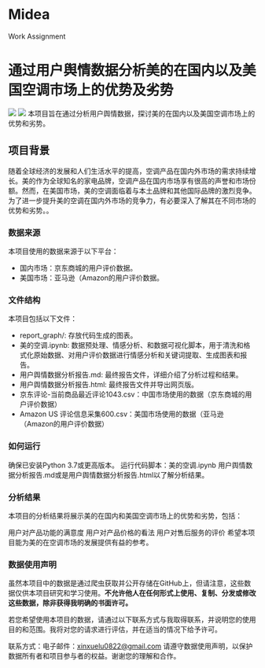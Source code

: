 # Midea
Work Assignment
# 通过用户舆情数据分析美的在国内以及美国空调市场上的优势及劣势
![](https://img.shields.io/badge/Author-%E5%8D%A2%E5%BF%83%E9%9B%AA-brightgreen) ![](https://img.shields.io/badge/Version-1.0-red)
本项目旨在通过分析用户舆情数据，探讨美的在国内以及美国空调市场上的优势和劣势。


## 项目背景
随着全球经济的发展和人们生活水平的提高，空调产品在国内外市场的需求持续增长。美的作为全球知名的家电品牌，空调产品在国内市场享有很高的声誉和市场份额。然而，在美国市场，美的空调面临着与本土品牌和其他国际品牌的激烈竞争。为了进一步提升美的空调在国内外市场的竞争力，有必要深入了解其在不同市场的优势和劣势。。

### 数据来源
本项目使用的数据来源于以下平台：

- 国内市场：京东商城的用户评价数据。
- 美国市场：亚马逊（Amazon的用户评价数据。

### 文件结构
本项目包括以下文件：

- report_graph/: 存放代码生成的图表。
- 美的空调.ipynb: 数据预处理、情感分析、和数据可视化脚本，用于清洗和格式化原始数据、对用户评价数据进行情感分析和关键词提取、生成图表和报告。
- 用户舆情数据分析报告.md: 最终报告文件，详细介绍了分析过程和结果。
- 用户舆情数据分析报告.html: 最终报告文件并导出网页版。
- 京东评论-当前商品最近评论1043.csv：中国市场使用的数据（京东商城的用户评价数据）
- Amazon US 评论信息采集600.csv：美国市场使用的数据（亚马逊（Amazon的用户评价数据）

### 如何运行
确保已安装Python 3.7或更高版本。
运行代码脚本：美的空调.ipynb
用户舆情数据分析报告.md或是用户舆情数据分析报告.html以了解分析结果。

### 分析结果
本项目的分析结果将展示美的在国内和美国空调市场上的优势和劣势，包括：

用户对产品功能的满意度
用户对产品价格的看法
用户对售后服务的评价
希望本项目能为美的在空调市场的发展提供有益的参考。

### 数据使用声明
虽然本项目中的数据是通过爬虫获取并公开存储在GitHub上，但请注意，这些数据仅供本项目研究和学习使用。**不允许他人在任何形式上使用、复制、分发或修改这些数据，除非获得我明确的书面许可。**

若您希望使用本项目的数据，请通过以下联系方式与我取得联系，并说明您的使用目的和范围。我将对您的请求进行评估，并在适当的情况下给予许可。

联系方式：电子邮件：xinxuelu0822@gmail.com
请遵守数据使用声明，以保护数据所有者和项目参与者的权益。谢谢您的理解和合作。
